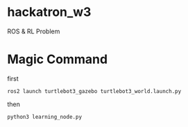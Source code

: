 # hackatron_w3
ROS &amp; RL Problem

# Magic Command
first
```
ros2 launch turtlebot3_gazebo turtlebot3_world.launch.py
```
then
```
python3 learning_node.py
```
